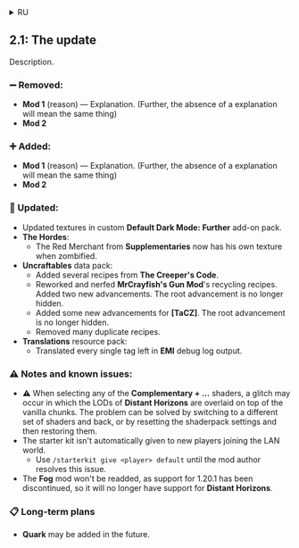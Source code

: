<details>
<summary>RU</summary>

## 2.1: Обновление

Описание.

### ➖ Удалено:

- **Mod 1** (причина) — Пояснение. (Далее отсутствие пояснения будет означать это же)
- **Mod 2**

### ➕ Добавлено:

- **Mod 1** (причина) — Пояснение. (Далее отсутствие пояснения будет означать это же)
- **Mod 2**

### 🔁 Обновлено:

- Обновлены текстуры в пользовательском наборе-дополнении **Default Dark Mode: Further**.
- **The Hordes**:
  - Деловой торговец из **Supplementaries** теперь имеет особую текстуру при зомбифицировании.
- Набор данных **Uncraftables**:
  - Добавлено несколько рецептов из **The Creeper's Code**.
  - Переработаны рецепты переработки для **MrCrayfish's Gun Mod**, уменьшен их выход. Добавлено два новых достижения. Корневое достижение более не является скрытым.
  - Добавлено несколько новых достижений для **[TaCZ]**. Корневое достижение более не является скрытым.
  - Убраны многие дублирующиеся рецепты.
- Набор ресурсов **Translations**:
  - Переведены все до единого теги, оставшиеся в выходных данных журнала отладки **EMI**.

### ⚠ Примечания и известные проблемы:

- ⚠ При выборе какого-либо из шейдеров **Complementary + ...** возможен сбой, при котором происходит наложения чанков детализации **Distant Horizons** поверх ванильных чанков. Проблема может быть решена при переключении на другой набор шейдеров и обратно, либо же сбросом настроек шейдера и последующим их восстановлением.
- Стартовый набор не выдаётся автоматически новым игрокам, присоединяющимся к локальному миру.
  - Используйте `/starterkit give <игрок> default`, пока автор мода не решит эту проблему.
- Мод **Fog** не будет возвращён, так как поддержка 1.20.1 прекращена, поэтому у него уже не появится поддержка **Distant Horizons**.

### 📋 Долгосрочные планы

- В будущем может быть добавлен **Quark**.

</details>

## 2.1: The update

Description.

### ➖ Removed:

- **Mod 1** (reason) — Explanation. (Further, the absence of a explanation will mean the same thing)
- **Mod 2**

### ➕ Added:

- **Mod 1** (reason) — Explanation. (Further, the absence of a explanation will mean the same thing)
- **Mod 2**

### 🔁 Updated:

- Updated textures in custom **Default Dark Mode: Further** add-on pack.
- **The Hordes**:
  - The Red Merchant from **Supplementaries** now has his own texture when zombified.
- **Uncraftables** data pack:
  - Added several recipes from **The Creeper's Code**.
  - Reworked and nerfed **MrCrayfish's Gun Mod**'s recycling recipes. Added two new advancements. The root advancement is no longer hidden.
  - Added some new advancements for **[TaCZ]**. The root advancement is no longer hidden.
  - Removed many duplicate recipes.
- **Translations** resource pack:
  - Translated every single tag left in **EMI** debug log output.

### ⚠ Notes and known issues:

- ⚠ When selecting any of the **Complementary + ...** shaders, a glitch may occur in which the LODs of **Distant Horizons** are overlaid on top of the vanilla chunks. The problem can be solved by switching to a different set of shaders and back, or by resetting the shaderpack settings and then restoring them.
- The starter kit isn't automatically given to new players joining the LAN world.
  - Use `/starterkit give <player> default` until the mod author resolves this issue.
- The **Fog** mod won't be readded, as support for 1.20.1 has been discontinued, so it will no longer have support for **Distant Horizons**.

### 📋 Long-term plans

- **Quark** may be added in the future.
